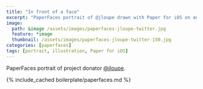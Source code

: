 ```yaml
---
title: "In front of a face"
excerpt: "PaperFaces portrait of @jloupe drawn with Paper for iOS on an iPad."
image: 
  path: &image /assets/images/paperfaces-jloupe-twitter.jpg 
  feature: *image
  thumbnail: /assets/images/paperfaces-jloupe-twitter-150.jpg
categories: [paperfaces]
tags: [portrait, illustration, Paper for iOS]
---
```


PaperFaces portrait of project donator [@jloupe](https://twitter.com/jloupe).

{% include_cached boilerplate/paperfaces.md %}
